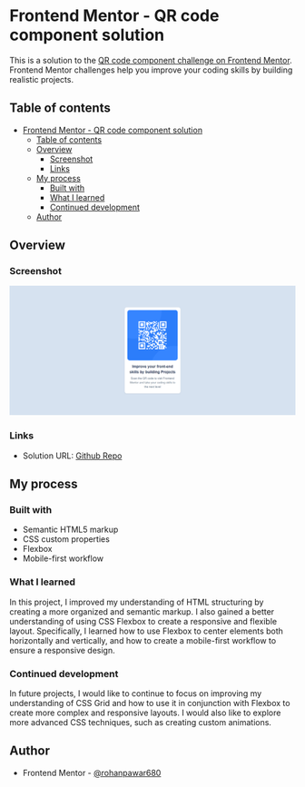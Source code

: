 # Frontend Mentor - QR code component solution

This is a solution to the [QR code component challenge on Frontend Mentor](https://www.frontendmentor.io/challenges/qr-code-component-iux_sIO_H). Frontend Mentor challenges help you improve your coding skills by building realistic projects. 

## Table of contents

- [Frontend Mentor - QR code component solution](#frontend-mentor---qr-code-component-solution)
  - [Table of contents](#table-of-contents)
  - [Overview](#overview)
    - [Screenshot](#screenshot)
    - [Links](#links)
  - [My process](#my-process)
    - [Built with](#built-with)
    - [What I learned](#what-i-learned)
    - [Continued development](#continued-development)
  - [Author](#author)

## Overview

### Screenshot

![](./images/solution-screenshot.png)

### Links

- Solution URL: [Github Repo](https://github.com/rohanpawar680/frontend-mentor-qr-code-component)

## My process

### Built with

- Semantic HTML5 markup
- CSS custom properties
- Flexbox
- Mobile-first workflow

### What I learned

In this project, I improved my understanding of HTML structuring by creating a more organized and semantic markup. I also gained a better understanding of using CSS Flexbox to create a responsive and flexible layout. Specifically, I learned how to use Flexbox to center elements both horizontally and vertically, and how to create a mobile-first workflow to ensure a responsive design.

### Continued development

In future projects, I would like to continue to focus on improving my understanding of CSS Grid and how to use it in conjunction with Flexbox to create more complex and responsive layouts. I would also like to explore more advanced CSS techniques, such as creating custom animations.

## Author

- Frontend Mentor - [@rohanpawar680](https://www.frontendmentor.io/profile/yourusername)
